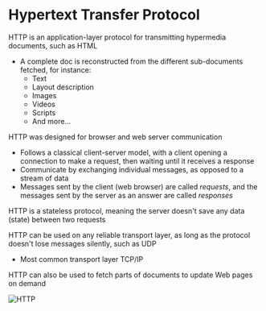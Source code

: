 # Hypertext Transfer Protocol

HTTP is an application-layer protocol for transmitting hypermedia documents, such as HTML

- A complete doc is reconstructed from the different sub-documents fetched, for instance:
  - Text
  - Layout description
  - Images
  - Videos
  - Scripts
  - And more...

HTTP was designed for browser and web server communication

- Follows a classical client-server model, with a client opening a connection to make a request, then waiting until it receives a response
- Communicate by exchanging individual messages, as opposed to a stream of data
- Messages sent by the client (web browser) are called *requests*, and the messages sent by the server as an answer are called *responses*

HTTP is a stateless protocol, meaning the server doesn't save any data (state) between two requests

HTTP can be used on any reliable transport layer, as long as the protocol doesn't lose messages silently, such as UDP

- Most common transport layer TCP/IP

HTTP can also be used to fetch parts of documents to update Web pages on demand

![HTTP](https://mdn.mozillademos.org/files/13673/HTTP%20&%20layers.png)